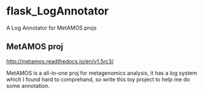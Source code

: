 # flask_LogAnnotator
A Log Annotator for MetAMOS projs

## MetAMOS proj

http://metamos.readthedocs.io/en/v1.5rc3/

MetAMOS is a all-in-one proj for metagenomics analysis, it has a log system which I found hard to comprehand, so write this toy project to help me do some annotation.
